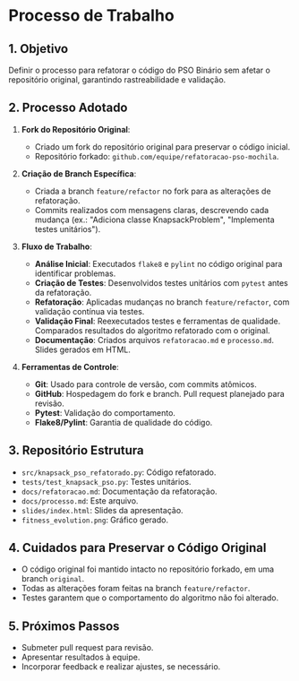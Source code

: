 # Processo de Trabalho

## 1. Objetivo
Definir o processo para refatorar o código do PSO Binário sem afetar o repositório original, garantindo rastreabilidade e validação.

## 2. Processo Adotado
1. **Fork do Repositório Original**:
   - Criado um fork do repositório original para preservar o código inicial.
   - Repositório forkado: `github.com/equipe/refatoracao-pso-mochila`.

2. **Criação de Branch Específica**:
   - Criada a branch `feature/refactor` no fork para as alterações de refatoração.
   - Commits realizados com mensagens claras, descrevendo cada mudança (ex.: "Adiciona classe KnapsackProblem", "Implementa testes unitários").

3. **Fluxo de Trabalho**:
   - **Análise Inicial**: Executados `flake8` e `pylint` no código original para identificar problemas.
   - **Criação de Testes**: Desenvolvidos testes unitários com `pytest` antes da refatoração.
   - **Refatoração**: Aplicadas mudanças no branch `feature/refactor`, com validação contínua via testes.
   - **Validação Final**: Reexecutados testes e ferramentas de qualidade. Comparados resultados do algoritmo refatorado com o original.
   - **Documentação**: Criados arquivos `refatoracao.md` e `processo.md`. Slides gerados em HTML.

4. **Ferramentas de Controle**:
   - **Git**: Usado para controle de versão, com commits atômicos.
   - **GitHub**: Hospedagem do fork e branch. Pull request planejado para revisão.
   - **Pytest**: Validação do comportamento.
   - **Flake8/Pylint**: Garantia de qualidade do código.

## 3. Repositório Estrutura
- `src/knapsack_pso_refatorado.py`: Código refatorado.
- `tests/test_knapsack_pso.py`: Testes unitários.
- `docs/refatoracao.md`: Documentação da refatoração.
- `docs/processo.md`: Este arquivo.
- `slides/index.html`: Slides da apresentação.
- `fitness_evolution.png`: Gráfico gerado.

## 4. Cuidados para Preservar o Código Original
- O código original foi mantido intacto no repositório forkado, em uma branch `original`.
- Todas as alterações foram feitas na branch `feature/refactor`.
- Testes garantem que o comportamento do algoritmo não foi alterado.

## 5. Próximos Passos
- Submeter pull request para revisão.
- Apresentar resultados à equipe.
- Incorporar feedback e realizar ajustes, se necessário.